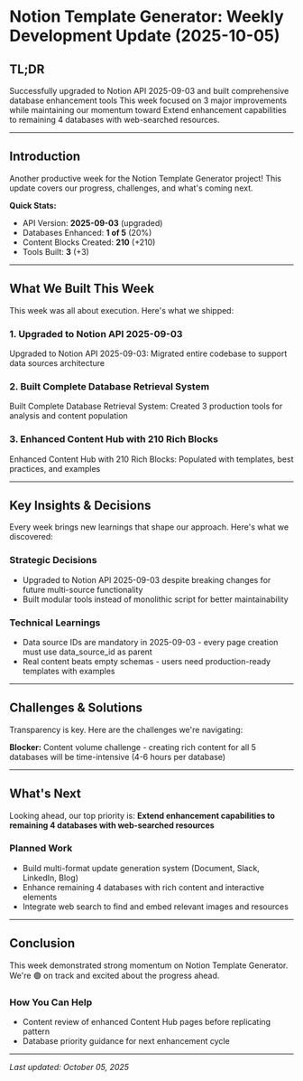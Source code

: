 # Notion Template Generator: Weekly Development Update (2025-10-05)

## TL;DR

Successfully upgraded to Notion API 2025-09-03 and built comprehensive database enhancement tools This week focused on 3 major improvements while maintaining our momentum toward Extend enhancement capabilities to remaining 4 databases with web-searched resources.

---

## Introduction

Another productive week for the Notion Template Generator project! This update covers our progress, challenges, and what's coming next.

**Quick Stats:**
- API Version: **2025-09-03** (upgraded)
- Databases Enhanced: **1 of 5** (20%)
- Content Blocks Created: **210** (+210)
- Tools Built: **3** (+3)

---

## What We Built This Week

This week was all about execution. Here's what we shipped:

### 1. Upgraded to Notion API 2025-09-03

Upgraded to Notion API 2025-09-03: Migrated entire codebase to support data sources architecture

### 2. Built Complete Database Retrieval System

Built Complete Database Retrieval System: Created 3 production tools for analysis and content population

### 3. Enhanced Content Hub with 210 Rich Blocks

Enhanced Content Hub with 210 Rich Blocks: Populated with templates, best practices, and examples

---

## Key Insights & Decisions

Every week brings new learnings that shape our approach. Here's what we discovered:

### Strategic Decisions

- Upgraded to Notion API 2025-09-03 despite breaking changes for future multi-source functionality
- Built modular tools instead of monolithic script for better maintainability

### Technical Learnings

- Data source IDs are mandatory in 2025-09-03 - every page creation must use data_source_id as parent
- Real content beats empty schemas - users need production-ready templates with examples

---

## Challenges & Solutions

Transparency is key. Here are the challenges we're navigating:

**Blocker:** Content volume challenge - creating rich content for all 5 databases will be time-intensive (4-6 hours per database)

---

## What's Next

Looking ahead, our top priority is: **Extend enhancement capabilities to remaining 4 databases with web-searched resources**

### Planned Work

- Build multi-format update generation system (Document, Slack, LinkedIn, Blog)
- Enhance remaining 4 databases with rich content and interactive elements
- Integrate web search to find and embed relevant images and resources

---

## Conclusion

This week demonstrated strong momentum on Notion Template Generator. We're 🟢 on track and excited about the progress ahead.

### How You Can Help

- Content review of enhanced Content Hub pages before replicating pattern
- Database priority guidance for next enhancement cycle

---

*Last updated: October 05, 2025*
